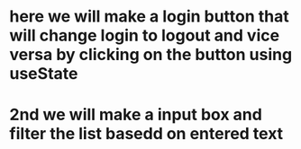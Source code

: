  # here we will make a login button that will change login to logout and vice versa by clicking on the button using useState

 # 2nd we will make a input box and filter the list basedd on entered text